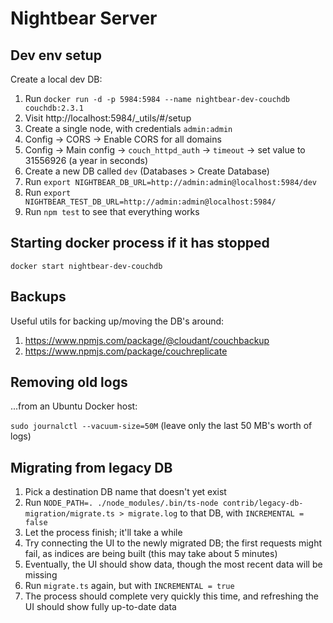 # Nightbear Server

## Dev env setup

Create a local dev DB:

1. Run `docker run -d -p 5984:5984 --name nightbear-dev-couchdb couchdb:2.3.1`
1. Visit http://localhost:5984/_utils/#/setup
1. Create a single node, with credentials `admin:admin`
1. Config -> CORS -> Enable CORS for all domains
1. Config -> Main config -> `couch_httpd_auth` -> `timeout` -> set value to 31556926 (a year in seconds)
1. Create a new DB called `dev` (Databases > Create Database)
1. Run `export NIGHTBEAR_DB_URL=http://admin:admin@localhost:5984/dev`
1. Run `export NIGHTBEAR_TEST_DB_URL=http://admin:admin@localhost:5984/`
1. Run `npm test` to see that everything works

## Starting docker process if it has stopped

`docker start nightbear-dev-couchdb`

## Backups

Useful utils for backing up/moving the DB's around:

1. https://www.npmjs.com/package/@cloudant/couchbackup
1. https://www.npmjs.com/package/couchreplicate

## Removing old logs

...from an Ubuntu Docker host:

`sudo journalctl --vacuum-size=50M` (leave only the last 50 MB's worth of logs)

## Migrating from legacy DB

1. Pick a destination DB name that doesn't yet exist
1. Run `NODE_PATH=. ./node_modules/.bin/ts-node contrib/legacy-db-migration/migrate.ts > migrate.log` to that DB, with `INCREMENTAL = false`
1. Let the process finish; it'll take a while
1. Try connecting the UI to the newly migrated DB; the first requests might fail, as indices are being built (this may take about 5 minutes)
1. Eventually, the UI should show data, though the most recent data will be missing
1. Run `migrate.ts` again, but with `INCREMENTAL = true`
1. The process should complete very quickly this time, and refreshing the UI should show fully up-to-date data
